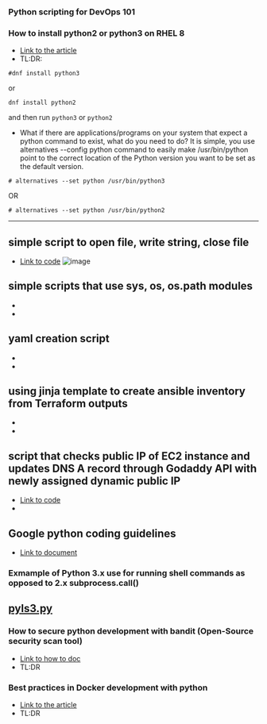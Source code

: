 ### Python scripting for DevOps 101 


### How to install python2 or python3 on RHEL 8
* [Link to the article](https://www.tecmint.com/install-python-in-rhel-8/#:%7E:text=Although%20Python%20is%20not%20installed,is%20used%20by%20system%20tools)
* TL:DR: 
```
#dnf install python3 
```
or 
```
dnf install python2
```
and then run ``` python3 ``` or ``` python2 ```
* What if there are applications/programs on your system that expect a python command to exist, what do you need to do? It is simple, you use alternatives --config python command to easily make /usr/bin/python point to the correct location of the Python version you want to be set as the default version.
```
# alternatives --set python /usr/bin/python3
```
OR
```
# alternatives --set python /usr/bin/python2
```
____

## simple script to open file, write string, close file
* [Link to code](tba)
![image](https://user-images.githubusercontent.com/17558124/137160309-d3d85d15-e086-4cea-9780-6831c5d33987.png)


## simple scripts that use sys, os, os.path modules
*
*

## yaml creation script

*
*


## using jinja template to create ansible inventory from Terraform outputs

*
*


## script that checks public IP of EC2 instance and updates DNS A record through Godaddy API with newly assigned dynamic public IP
* [Link to code]( )
*


## Google python coding guidelines
* [Link to document]( tba )

### Exmample of Python 3.x use for running shell commands as opposed to 2.x subprocess.call() 
## [pyls3.py](https://github.com/telecomprofi/python_for_devops_101/blob/main/pyls3.py)  


### How to secure python development with bandit (Open-Source security scan tool)
* [Link to how to doc](https://soshace.com/how-to-secure-python-web-app-using-bandit/)
* TL:DR <tba>

### Best practices in Docker development with python
* [Link to the article](https://testdriven.io/blog/docker-best-practices/)
* TL:DR <tba>
